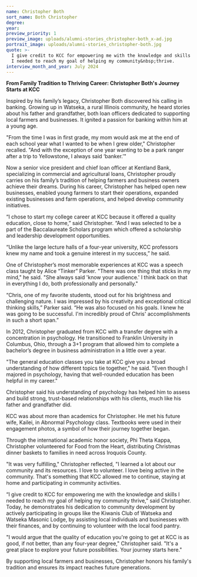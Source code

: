 ```yaml
---
name: Christopher Both
sort_name: Both Christopher
degree:
year:
preview_priority: 1
preview_image: uploads/alumni-stories_christopher-both_x-ad.jpg
portrait_image: uploads/alumni-stories_christopher-both.jpg
quote: >-
  I give credit to KCC for empowering me with the knowledge and skills
  I needed to reach my goal of helping my community&nbsp;thrive.
interview_month_and_year: July 2024
---
```

**From Family Tradition to Thriving Career: Christopher Both's Journey Starts at KCC**

Inspired by his family’s legacy, Christopher Both discovered his calling in banking. Growing up in Watseka, a rural Illinois community, he heard stories about his father and grandfather, both loan officers dedicated to supporting local farmers and businesses. It ignited a passion for banking within him at a young age.

"From the time I was in first grade, my mom would ask me at the end of each school year what I wanted to be when I grew older," Christopher recalled. "And with the exception of one year wanting to be a park ranger after a trip to Yellowstone, I always said ‘banker.’"

Now a senior vice president and chief loan officer at Kentland Bank, specializing in commercial and agricultural loans, Christopher proudly carries on his family’s tradition of helping farmers and business owners achieve their dreams. During his career, Christopher has helped open new businesses, enabled young farmers to start their operations, expanded existing businesses and farm operations, and helped develop community initiatives.

“I chose to start my college career at KCC because it offered a quality education, close to home,” said Christopher. “And I was selected to be a part of the Baccalaureate Scholars program which offered a scholarship and leadership development opportunities.

“Unlike the large lecture halls of a four-year university, KCC professors knew my name and took a genuine interest in my success,” he said.

One of Christopher’s most memorable experiences at KCC was a speech class taught by Alice “Tinker” Parker. "There was one thing that sticks in my mind," he said. "She always said 'know your audience.' I think back on that in everything I do, both professionally and personally."

“Chris, one of my favorite students, stood out for his brightness and challenging nature. I was impressed by his creativity and exceptional critical thinking skills,” Parker said. “He was also focused on his goals. I knew he was going to be successful. I'm incredibly proud of Chris' accomplishments in such a short span.”

In 2012, Christopher graduated from KCC with a transfer degree with a concentration in psychology. He transitioned to Franklin University in Columbus, Ohio, through a 3+1 program that allowed him to complete a bachelor’s degree in business administration in a little over a year.

"The general education classes you take at KCC give you a broad understanding of how different topics tie together," he said. "Even though I majored in psychology, having that well-rounded education has been helpful in my career." 

Christopher said his understanding of psychology has helped him to assess and build strong, trust-based relationships with his clients, much like his father and grandfather did.

KCC was about more than academics for Christopher. He met his future wife, Kailei, in Abnormal Psychology class. Textbooks were used in their engagement photos, a symbol of how their journey together began.

Through the international academic honor society, Phi Theta Kappa, Christopher volunteered for Food from the Heart, distributing Christmas dinner baskets to families in need across Iroquois County.

"It was very fulfilling," Christopher reflected, "I learned a lot about our community and its resources. I love to volunteer. I love being active in the community. That's something that KCC allowed me to continue, staying at home and participating in community activities.

“I give credit to KCC for empowering me with the knowledge and skills I needed to reach my goal of helping my community thrive,” said Christopher. Today, he demonstrates his dedication to community development by actively participating in groups like the Kiwanis Club of Watseka and Watseka Masonic Lodge, by assisting local individuals and businesses with their finances, and by continuing to volunteer with the local food pantry.

"I would argue that the quality of education you're going to get at KCC is as good, if not better, than any four-year degree," Christopher said. "It's a great place to explore your future possibilities. Your journey starts here."

By supporting local farmers and businesses, Christopher honors his family's tradition and ensures its impact reaches future generations.
